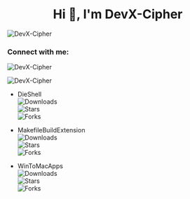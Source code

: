 <h1 align="center">Hi 👋, I'm DevX-Cipher</h1>
<p align="left"> <img src="https://komarev.com/ghpvc/?username=DevX-Cipher&label=Profile%20views&color=0e75b6&style=flat" alt="DevX-Cipher" /> </p>

<h3 align="left">Connect with me:</h3>
<p align="left">
</p>

<p><img align="center" src="https://github-readme-stats.vercel.app/api/top-langs?username=DevX-Cipher&show_icons=true&locale=en&layout=compact&theme=transparent" alt="DevX-Cipher" /></p>

<p><img align="center" src="https://github-readme-streak-stats.herokuapp.com/?user=DevX-Cipher&theme=transparent" alt="DevX-Cipher" /></p>

- DieShell  
  ![Downloads](https://img.shields.io/github/downloads/DevX-Cipher/DieShell/total?label=Downloads&labelColor=%230000&color=%230000)  
  ![Stars](https://img.shields.io/github/stars/DevX-Cipher/DieShell?style=social)  
  ![Forks](https://img.shields.io/github/forks/DevX-Cipher/DieShell?style=social)

- MakefileBuildExtension  
  ![Downloads](https://img.shields.io/github/downloads/DevX-Cipher/MakefileBuildExtension/total?label=Downloads&labelColor=%230000&color=%230000)  
  ![Stars](https://img.shields.io/github/stars/DevX-Cipher/MakefileBuildExtension?style=social)  
  ![Forks](https://img.shields.io/github/forks/DevX-Cipher/MakefileBuildExtension?style=social)

- WinToMacApps  
  ![Downloads](https://img.shields.io/github/downloads/DevX-Cipher/WinToMacApps/total?label=Downloads&labelColor=%230000&color=%230000)  
  ![Stars](https://img.shields.io/github/stars/DevX-Cipher/WinToMacApps?style=social)  
  ![Forks](https://img.shields.io/github/forks/DevX-Cipher/WinToMacApps?style=social)



